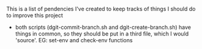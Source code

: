 This is a list of pendencies I've created to keep tracks of things I should do to improve this project

- both scripts (dgit-commit-branch.sh and dgit-create-branch.sh) have things in common, so they should be put in a third file, which I would 'source'. EG: set-env and check-env functions
